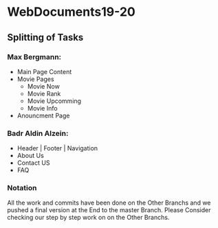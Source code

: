 # WebDocuments19-20

## Splitting of Tasks

### Max Bergmann:
- Main Page Content
- Movie Pages
  - Movie Now
  - Movie Rank
  - Movie Upcomming
  - Movie Info
- Anouncment Page

### Badr Aldin Alzein:
- Header | Footer | Navigation
- About Us
- Contact US
- FAQ

### Notation
All the work and commits have been done on the Other Branchs and we pushed a final version at the End to the master Branch.
Please Consider checking our step by step work on on the Other Branchs. 
